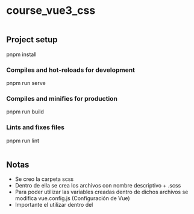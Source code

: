 # course_vue3_css
```
```
## Project setup
pnpm install

### Compiles and hot-reloads for development
pnpm run serve

### Compiles and minifies for production
pnpm run build

### Lints and fixes files
pnpm run lint
```
```
## Notas
- Se creo la carpeta scss
- Dentro de ella se crea los archivos con nombre descriptivo + .scss
- Para poder utilizar las variables creadas dentro de dichos archivos se modifica vue.config.js (Configuración de Vue)
- Importante el utilizar dentro del <style> el lang="scss"
```
```
#### Joshua Rodriguez Lopez :)
